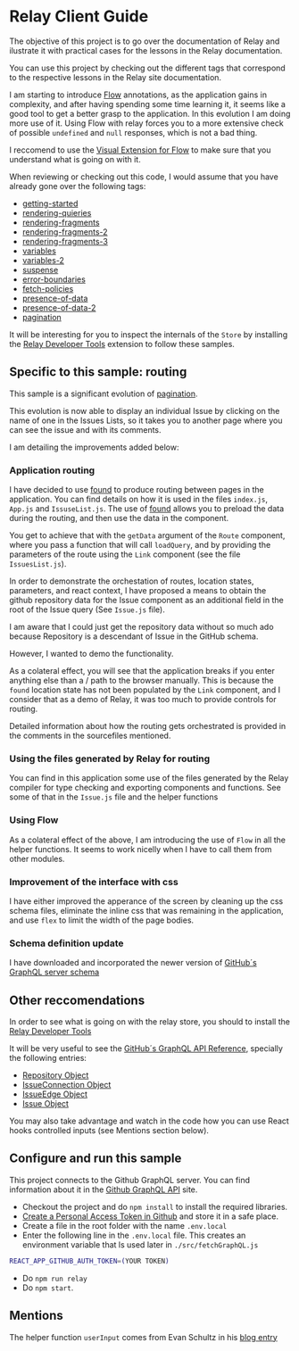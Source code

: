 # Relay Client Guide

The objective of this project is to go over the documentation of Relay and ilustrate it with practical cases for the lessons in the Relay documentation.

You can use this project by checking out the different tags that correspond to the respective lessons in the Relay site documentation.

I am starting to introduce [Flow](https://flow.org/) annotations, as the application gains in complexity, and after having spending some time learning it, it seems like a good tool to get a better grasp to the application. In this evolution I am doing more use of it. Using Flow with relay forces you to a more extensive check of possible `undefined` and `null` responses, which is not a bad thing.

I reccomend to use the [Visual Extension for Flow](https://marketplace.visualstudio.com/items?itemName=flowtype.flow-for-vscode) to make sure that you understand what is going on with it.

When reviewing or checking out this code, I would assume that you have already gone over the following tags:

- [getting-started](https://github.com/rafasanmartinez/relay-client-guide/tree/getting-started)
- [rendering-quieries](https://github.com/rafasanmartinez/relay-client-guide/tree/rendering-quieries)
- [rendering-fragments](https://github.com/rafasanmartinez/relay-client-guide/tree/rendering-fragments)
- [rendering-fragments-2](https://github.com/rafasanmartinez/relay-client-guide/tree/rendering-fragments-2)
- [rendering-fragments-3](https://github.com/rafasanmartinez/relay-client-guide/tree/rendering-fragments-3)
- [variables](https://github.com/rafasanmartinez/relay-client-guide/tree/variables)
- [variables-2](https://github.com/rafasanmartinez/relay-client-guide/tree/variables-2)
- [suspense](https://github.com/rafasanmartinez/relay-client-guide/tree/suspense)
- [error-boundaries](https://github.com/rafasanmartinez/relay-client-guide/tree/error-boundaries)
- [fetch-policies](https://github.com/rafasanmartinez/relay-client-guide/tree/fetch-policies)
- [presence-of-data](https://github.com/rafasanmartinez/relay-client-guide/tree/presence-of-data)
- [presence-of-data-2](https://github.com/rafasanmartinez/relay-client-guide/tree/presence-of-data-2)
- [pagination](https://github.com/rafasanmartinez/relay-client-guide/tree/pagination)

It will be interesting for you to inspect the internals of the `Store` by installing the [Relay Developer Tools](https://chrome.google.com/webstore/detail/relay-developer-tools/ncedobpgnmkhcmnnkcimnobpfepidadl) extension to follow these samples.

## Specific to this sample: routing

This sample is a significant evolution of [pagination](https://github.com/rafasanmartinez/relay-client-guide/tree/pagination).

This evolution is now able to display an individual Issue by clicking on the name of one in the Issues Lists, so it takes you to another page where you can see the issue and with its comments.

I am detailing the improvements added below:

### Application routing

I have decided to use [found](https://github.com/4Catalyzer/found) to produce routing between pages in the application. You can find details on how it is used in the files `index.js`, `App.js` and `IssuseList.js`. The use of [found](https://github.com/4Catalyzer/found) allows you to preload the data during the routing, and then use the data in the component.

You get to achieve that with the `getData` argument of the `Route` component, where you pass a function that will call `loadQuery`, and by providing the parameters of the route using the `Link` component (see the file `IssuesList.js`).

In order to demonstrate the orchestation of routes, location states, parameters, and react context, I have proposed a means to obtain the github repository data for the Issue component as an additional field in the root of the Issue query (See `Issue.js` file).

I am aware that I could just get the repository data without so much ado because Repository is a descendant of Issue in the GitHub schema.

However, I wanted to demo the functionality.

As a colateral effect, you will see that the application breaks if you enter anything else than a / path to the browser manually. This is because the `found` location state has not been populated by the `Link` component, and I consider that as a demo of Relay, it was too much to provide controls for routing.

Detailed information about how the routing gets orchestrated is provided in the comments in the sourcefiles mentioned.

### Using the files generated by Relay for routing

You can find in this application some use of the files generated by the Relay compiler for type checking and exporting components and functions. See some of that in the `Issue.js` file and the helper functions

### Using Flow

As a colateral effect of the above, I am introducing the use of `Flow` in all the helper functions. It seems to work nicelly when I have to call them from other modules.

### Improvement of the interface with css

I have either improved the apperance of the screen by cleaning up the css schema files, eliminate the inline css that was remaining in the application, and use `flex` to limit the width of the page bodies.

### Schema definition update

I have downloaded and incorporated the newer version of [GitHub´s GraphQL server schema](https://docs.github.com/en/graphql/overview/public-schema)

## Other reccomendations

In order to see what is going on with the relay store, you should to install the [Relay Developer Tools](https://chrome.google.com/webstore/detail/relay-developer-tools/ncedobpgnmkhcmnnkcimnobpfepidadl)

It will be very useful to see the [GitHub´s GraphQL API Reference](https://docs.github.com/en/graphql), specially the following entries:

- [Repository Object](https://docs.github.com/en/graphql/reference/objects#repository)
- [IssueConnection Object](https://docs.github.com/en/graphql/reference/objects#issueconnection)
- [IssueEdge Object](https://docs.github.com/en/graphql/reference/objects#issueconnection)
- [Issue Object](https://docs.github.com/en/graphql/reference/objects#issueconnection)

You may also take advantage and watch in the code how you can use React hooks controlled inputs (see Mentions section below).

## Configure and run this sample

This project connects to the Github GraphQL server. You can find information about it in the [Github GraphQL API](https://docs.github.com/es/graphql) site.

- Checkout the project and do `npm install` to install the required libraries.
- [Create a Personal Access Token in Github](https://docs.github.com/es/authentication/keeping-your-account-and-data-secure/creating-a-personal-access-token) and store it in a safe place.
- Create a file in the root folder with the name `.env.local`
- Enter the following line in the `.env.local` file. This creates an environment variable that ls used later in `./src/fetchGraphQL.js`

```sh
REACT_APP_GITHUB_AUTH_TOKEN=(YOUR TOKEN)
```

- Do `npm run relay`
- Do `npm start`.

## Mentions

The helper function `userInput` comes from Evan Schultz in his [blog entry](https://rangle.io/blog/simplifying-controlled-inputs-with-hooks/)
